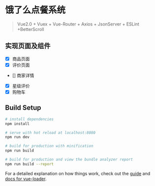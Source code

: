 # 饿了么点餐系统

>Vue2.0 + Vuex + Vue-Router + Axios + JsonServer + ESLint +BetterScroll

实现页面及组件
--------------------------------------------
- [x] 商品页面
- [x] 评价页面
- [] 商家详情
- [x] 星级评价
- [x] 购物车
## Build Setup

``` bash
# install dependencies
npm install

# serve with hot reload at localhost:8080
npm run dev

# build for production with minification
npm run build

# build for production and view the bundle analyzer report
npm run build --report
```

For a detailed explanation on how things work, check out the [guide](http://vuejs-templates.github.io/webpack/) and [docs for vue-loader](http://vuejs.github.io/vue-loader).
